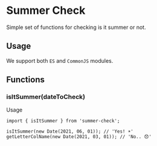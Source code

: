 # Summer Check

Simple set of functions for checking is it summer or not.

## Usage

We support both `ES` and `CommonJS` modules.

## Functions

### isItSummer(dateToCheck)

Usage
```
import { isItSummer } from 'summer-check';

isItSummer(new Date(2021, 06, 01)); // 'Yes! ☀️'
getLetterColName(new Date(2021, 03, 01)); // 'No.. 😞'

```



